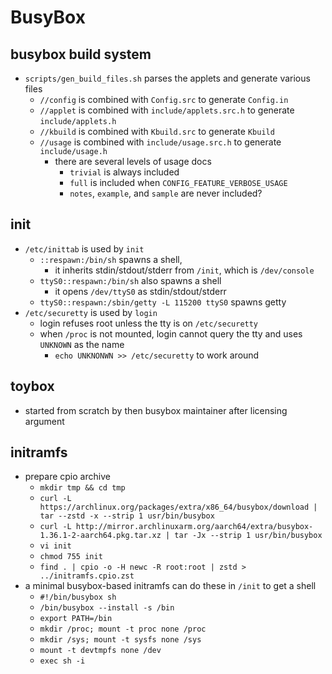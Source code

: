 BusyBox
=======

## busybox build system

- `scripts/gen_build_files.sh` parses the applets and generate various files
  - `//config` is combined with `Config.src` to generate `Config.in`
  - `//applet` is combined with `include/applets.src.h` to generate
    `include/applets.h`
  - `//kbuild` is combined with `Kbuild.src` to generate `Kbuild`
  - `//usage` is combined with `include/usage.src.h` to generate
    `include/usage.h`
    - there are several levels of usage docs
      - `trivial` is always included
      - `full` is included when `CONFIG_FEATURE_VERBOSE_USAGE`
      - `notes`, `example`, and `sample` are never included?

## init

- `/etc/inittab` is used by `init`
  - `::respawn:/bin/sh` spawns a shell,
    - it inherits stdin/stdout/stderr from `/init`, which is `/dev/console`
  - `ttyS0::respawn:/bin/sh` also spawns a shell
    - it opens `/dev/ttyS0` as stdin/stdout/stderr
  - `ttyS0::respawn:/sbin/getty -L 115200 ttyS0` spawns getty
- `/etc/securetty` is used by `login`
  - login refuses root unless the tty is on `/etc/securetty`
  - when `/proc` is not mounted, login cannot query the tty and uses `UNKNOWN`
    as the name
    - `echo UNKNONWN >> /etc/securetty` to work around

## toybox

- started from scratch by then busybox maintainer after licensing argument

## initramfs

- prepare cpio archive
  - `mkdir tmp && cd tmp`
  - `curl -L https://archlinux.org/packages/extra/x86_64/busybox/download | tar --zstd -x --strip 1 usr/bin/busybox`
  - `curl -L http://mirror.archlinuxarm.org/aarch64/extra/busybox-1.36.1-2-aarch64.pkg.tar.xz | tar -Jx --strip 1 usr/bin/busybox`
  - `vi init`
  - `chmod 755 init`
  - `find . | cpio -o -H newc -R root:root | zstd > ../initramfs.cpio.zst`
- a minimal busybox-based initramfs can do these in `/init` to get a shell
  - `#!/bin/busybox sh`
  - `/bin/busybox --install -s /bin`
  - `export PATH=/bin`
  - `mkdir /proc; mount -t proc none /proc`
  - `mkdir /sys; mount -t sysfs none /sys`
  - `mount -t devtmpfs none /dev`
  - `exec sh -i`
